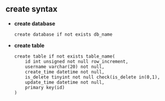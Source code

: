 ## create syntax

* **create database**

  ```mysql
  create database if not exists db_name
  ```

* **create table**

  ```mysql
  create table if not exists table_name(
      id int unsigned not null row_increment,
      username varchar(20) not null,
      create_time datetime not null,
      is_delete tinyint not null check(is_delete in(0,1),
      update_time datetime not null,
      primary key(id)                                
  )
  ```

  